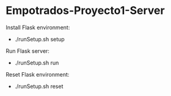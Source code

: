 # Empotrados-Proyecto1-Server

Install Flask environment:
- ./runSetup.sh setup

Run Flask server:
- ./runSetup.sh run

Reset Flask environment:
- ./runSetup.sh reset

